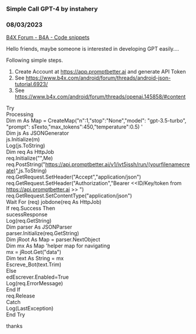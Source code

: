 ### Simple Call GPT-4 by instahery
### 08/03/2023
[B4X Forum - B4A - Code snippets](https://www.b4x.com/android/forum/threads/149403/)

Hello friends, maybe someone is interested in developing GPT easily….  
  
Following simple steps.  
1. Create Account at <https://app.promptbetter.ai> and generate API Token  
2. See <https://www.b4x.com/android/forum/threads/android-json-tutorial.6923/>  
3. See <https://www.b4x.com/android/forum/threads/openai.145858/#content>  
  
  
>>>>>>  
Try  
 Processing  
 Dim m As Map = CreateMap("n":1,"stop":"None","model": "gpt-3.5-turbo", "prompt": sTexto,"max\_tokens":450,"temperature":0.5) '  
 Dim js As JSONGenerator  
 js.Initialize(m)  
 Log(js.ToString)  
 Dim req As HttpJob  
 req.Initialize("",Me)  
 req.PostString("<https://api.promptbetter.ai/v1/ivt5jssh/run/(yourfilenamecreate)>",js.ToString)  
 req.GetRequest.SetHeader("Accept","application/json")  
 req.GetRequest.SetHeader("Authorization","Bearer <<ID/Key/token from <https://api.promptbetter.ai> >> ")  
 req.GetRequest.SetContentType("application/json")  
 Wait For (req) jobdone(req As HttpJob)  
 If req.Success Then  
 sucessResponse   
 Log(req.GetString)  
 Dim parser As JSONParser  
 parser.Initialize(req.GetString)  
 Dim jRoot As Map = parser.NextObject  
 Dim mx As Map 'helper map for navigating  
 mx = jRoot.Get("data")  
 Dim text As String = mx  
 Escreve\_Bot(text.Trim)  
 Else  
 edEscrever.Enabled=True  
 Log(req.ErrorMessage)  
 End If  
 req.Release  
 Catch  
 Log(LastException)  
 End Try  
>>>>>  
  
thanks